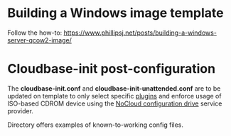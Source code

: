 # Building a Windows image template

Follow the how-to:
https://www.phillipsj.net/posts/building-a-windows-server-qcow2-image/

# Cloudbase-init post-configuration

The **cloudbase-init.conf** and **cloudbase-init-unattended.conf** are to be updated on template to only select specific [plugins](https://cloudbase-init.readthedocs.io/en/latest/plugins.html#user-data-main) and enforce usage of ISO-based CDROM device using the [NoCloud configuration drive](https://cloudbase-init.readthedocs.io/en/latest/services.html#nocloud-configuration-drive) service provider.

Directory offers examples of known-to-working config files.
